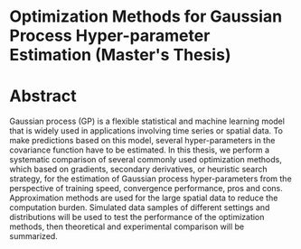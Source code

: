 # Optimization Methods for Gaussian Process Hyper-parameter Estimation (Master's Thesis)

# Abstract
Gaussian process (GP) is a flexible statistical and machine learning model that is widely used in applications involving time series or spatial data. To make predictions based on this model, several hyper-parameters in the covariance function have to be estimated. In this thesis, we perform a systematic comparison of several commonly used optimization methods, which based on gradients, secondary derivatives, or heuristic search strategy, for the estimation of Gaussian process hyper-parameters from the perspective of training speed, convergence performance, pros and cons. Approximation methods are used for the large spatial data to reduce the computation burden. Simulated data samples of different settings and distributions will be used to test the performance of the optimization methods, then theoretical and experimental comparison will be summarized.
